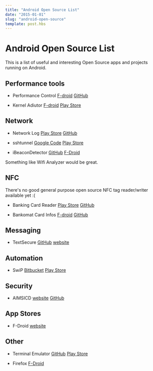 ```yaml
---
title: "Android Open Source List"
date: "2015-01-01"
slug: "android-open-source"
template: post.hbs
---
```


# Android Open Source List

This is a list of useful and interesting Open Source apps and projects running on Android.

## Performance tools

* Performance Control [F-droid](https://f-droid.org/repository/browse/?fdid=com.brewcrewfoo.performance) [GitHub](https://github.com/horn3t/PerformanceControl)

* Kernel Adiutor [F-droid](https://f-droid.org/repository/browse/?fdid=com.grarak.kerneladiutor) [Play Store](https://play.google.com/store/apps/details?id=com.grarak.kerneladiutor&hl=en)

## Network

* Network Log [Play Store](https://play.google.com/store/apps/details?id=com.googlecode.networklog&hl=en) [GitHub](https://github.com/pragma-/networklog)

* sshtunnel [Google Code](https://code.google.com/p/sshtunnel/) [Play Store](https://play.google.com/store/apps/details?id=org.sshtunnel&hl=en)

* iBeaconDetector [GitHub](https://github.com/youten/iBeaconDetector) [F-Droid](https://f-droid.org/repository/browse/?fdcategory=System&fdid=youten.redo.ble.ibeacondetector&fdpage=4)

Something like Wifi Analyzer would be great.

## NFC

There's no good general purpose open source NFC tag reader/writer available yet :(

* Banking Card Reader [Play Store](https://play.google.com/store/apps/details?id=com.github.devnied.emvnfccard&hl=en) [GitHub](https://github.com/devnied/EMV-NFC-Paycard-Enrollment)

* Bankomat Card Infos [F-droid](https://f-droid.org/repository/browse/?fdfilter=nfc&fdid=at.zweng.bankomatinfos2) [GitHub](https://github.com/johnzweng/bankomatinfos)

## Messaging 

* TextSecure [GitHub](https://github.com/WhisperSystems/TextSecure/) [website](https://whispersystems.org/)


## Automation

* SwiP [Bitbucket](http://www.bytebucket.org/FlorianSchrofner/swip) [Play Store](https://play.google.com/store/apps/details?id=at.fhhgb.mc.swip&hl=en)


## Security

* AIMSICD [website](https://secupwn.github.io/Android-IMSI-Catcher-Detector/) [GitHub](https://github.com/SecUpwN/Android-IMSI-Catcher-Detector/tree/master/app/src/main/java/com/SecUpwN/AIMSICD)


## App Stores

* F-Droid [website](https://f-droid.org/)


## Other

* Terminal Emulator [GitHub](https://github.com/jackpal/Android-Terminal-Emulator) [Play Store](https://play.google.com/store/apps/details?id=jackpal.androidterm&hl=en)

* Firefox [F-Droid](https://play.google.com/store/apps/details?id=jackpal.androidterm&hl=en)
